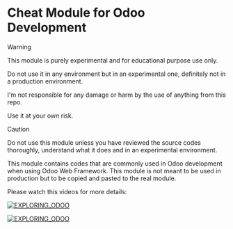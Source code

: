 # Cheat Module for Odoo Development
> [!WARNING]
> This module is purely experimental and for educational purpose use only.
>
> Do not use it in any environment but in an experimental one, definitely not in a production environment.
>
> I'm not responsible for any damage or harm by the use of anything from this repo.
>
> Use it at your own risk.

> [!CAUTION]
> Do not use this module unless you have reviewed the source codes thoroughly, understand what it does and in an experimental environment.

This module contains codes that are commonly used in Odoo development when using Odoo Web Framework.
This module is not meant to be used in production but to be copied and pasted to the real module.

Please watch this videos for more details:

[![EXPLORING_ODOO](https://img.youtube.com/vi/l4zH2c7b34g/0.jpg)](https://youtu.be/l4zH2c7b34g)

[![EXPLORING_ODOO](https://img.youtube.com/vi/3veS34mM70c/0.jpg)](https://youtu.be/3veS34mM70c)